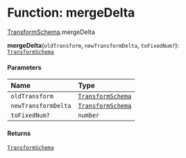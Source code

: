 # Function: mergeDelta

[TransformSchema](/auto-docs/editor/modules/TransformSchema.md).mergeDelta

**mergeDelta**(`oldTransform`, `newTransformDelta`, `toFixedNum?`): [`TransformSchema`](/auto-docs/editor/interfaces/TransformSchema-1.md)

#### Parameters

| Name | Type |
| :------ | :------ |
| `oldTransform` | [`TransformSchema`](/auto-docs/editor/interfaces/TransformSchema-1.md) |
| `newTransformDelta` | [`TransformSchema`](/auto-docs/editor/interfaces/TransformSchema-1.md) |
| `toFixedNum?` | `number` |

#### Returns

[`TransformSchema`](/auto-docs/editor/interfaces/TransformSchema-1.md)
